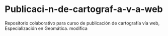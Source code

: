 # Publicaci-n-de-cartograf-a-v-a-web
Repositorio colaborativo para curso de publicación de cartografía vía web, Especialización en Geomática. 
modifica
